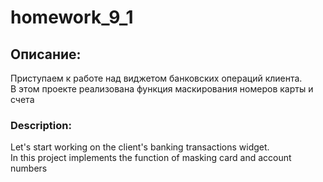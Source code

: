 # homework_9_1

## Описание:
Приступаем к работе над виджетом банковских операций клиента.\
В этом проекте реализована функция маскирования номеров карты и счета

### Description:
Let's start working on the client's banking transactions widget.\
In this project implements the function of masking card and account numbers
